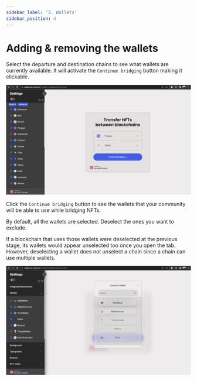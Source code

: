 ```yaml
---
sidebar_label: '3. Wallets'
sidebar_position: 4
---
```


# Adding & removing the wallets

Select the departure and destination chains to see what wallets are currently available. It will activate the `Continue bridging` button making it clickable.

![Integrated Wallets](../static/img/../../../static/img/widget/4.png)

Click the `Continue bridging` button to see the wallets that your community will be able to use while bridging NFTs. 

By default, all the wallets are selected. Deselect the ones you want to exclude. 

If a blockchain that uses those wallets were deselected at the previous stage, its wallets would appear unselected too once you open the tab. However, deselecting a wallet does not unselect a chain since a chain can use multiple wallets.

![Integrated Wallets](../static/img/../../../static/img/widget/5.png)